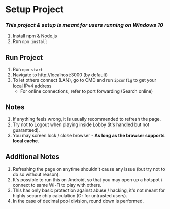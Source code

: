 # Setup Project
### *This project & setup is meant for users running on Windows 10*
1. Install npm & Node.js
2. Run `npm install`

## Run Project
1. Run `npm start`
2. Navigate to http://localhost:3000 (by default)
3. To let others connect (LAN), go to CMD and run `ipconfig` to get your local IPv4 address
    - For online connections, refer to port forwarding (Search online)

## Notes
1. If anything feels wrong, it is usually recommended to refresh the page.
2. Try not to Logout when playing inside Lobby (it's handled but not guaranteed).
3. You may screen lock / close browser - **As long as the browser supports local cache**.

## Additional Notes
1. Refreshing the page on anytime shouldn't cause any issue (but try not to do so without reason).
2. It's possible to run this on Android, so that you may open up a hotspot / connect to same Wi-Fi to play with others.
3. This has only basic protection against abuse / hacking, it's not meant for highly secure chip calculation (Or for untrusted users).
4. In the case of decimal pool division, round down is performed.